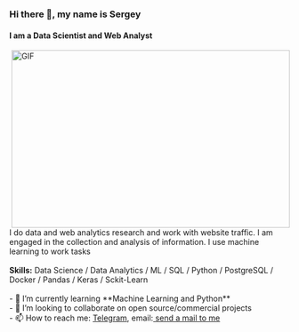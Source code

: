 ### Hi there 👋, my name is Sergey
#### I am a Data Scientist and Web Analyst
<img align="right" alt="GIF" src="https://github.com/abhisheknaiidu/abhisheknaiidu/blob/master/code.gif?raw=true" width="500" height="320" />
I do data and web analytics research and work with website traffic. I am engaged in the collection and analysis of information. I use machine learning to work tasks
<br><br>
<b>Skills:</b> Data Science / Data Analytics / ML / SQL / Python / PostgreSQL / Docker / Pandas / Keras / Sckit-Learn
<br><br>
- 🌱 I’m currently learning **Machine Learning and Python** <br>
- 👯 I’m looking to collaborate on open source/commercial projects <br>
- 📫 How to reach me: <a href='https://t.me/Sergey_K99'>Telegram</a>, email:<a href="mailto:kusin99@gmail.com"> send a mail to me</a><br>




